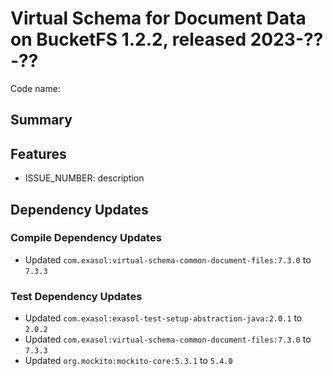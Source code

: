 # Virtual Schema for Document Data on BucketFS 1.2.2, released 2023-??-??

Code name:

## Summary

## Features

* ISSUE_NUMBER: description

## Dependency Updates

### Compile Dependency Updates

* Updated `com.exasol:virtual-schema-common-document-files:7.3.0` to `7.3.3`

### Test Dependency Updates

* Updated `com.exasol:exasol-test-setup-abstraction-java:2.0.1` to `2.0.2`
* Updated `com.exasol:virtual-schema-common-document-files:7.3.0` to `7.3.3`
* Updated `org.mockito:mockito-core:5.3.1` to `5.4.0`
